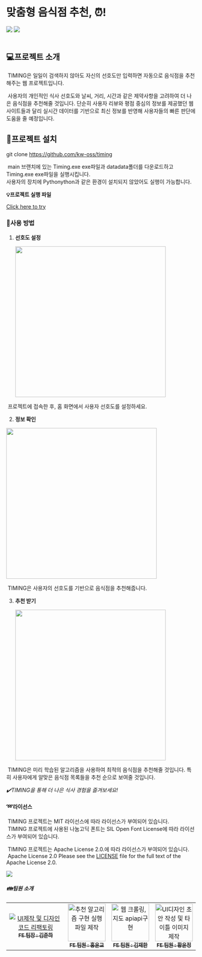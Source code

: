 
# 맞춤형 음식점 추천, <TIMING>⏰!      



 <img src="https://img.shields.io/badge/python-3776AB?style=for-the-badge&logo=python&logoColor=white">
 <img src="https://img.shields.io/badge/tensorflow-FF6F00?style=for-the-badge&logo=tensorflow&logoColor=white">
 <br/>
 <br/>

## 💻프로젝트 소개  
 &nbsp;TIMING은 일일이 검색하지 않아도 자신의 선호도만 입력하면 자동으로 음식점을 추천해주는 웹 프로젝트입니다.
 
 &nbsp;사용자의 개인적인 식사 선호도와 날씨, 거리, 시간과 같은 제약사항을 고려하여 더 나은 음식점을 추천해줄 것입니다. 단순히 사용자 리뷰와 평점 중심의 정보를 제공했던 웹 사이트들과 달리 실시간 데이터를 기반으로 최신 정보를 반영해 사용자들의 빠른 판단에 도움을 줄 예정입니다.


## 📁프로젝트 설치

git clone https://github.com/kw-oss/timing  

&nbsp;main 브랜치에 있는 Timing.exe exe파일과 datadata폴더를 다운로드하고 Timing.exe exe파일을 실행시킵니다.  
사용자의 장치에 Pythonython과 같은 환경이 설치되지 않았어도 실행이 가능합니다. 

**💡프로젝트 실행 파일**

[Click here to try](https://drive.google.com/file/d/1-wlqaGQwXXulYWQJuBgWq46e7n_xYhZr/view?usp=drive_link)

### 📑사용 방법  
1. **선호도 설정**

   
   <img src="https://github.com/kw-oss/timing/assets/129186473/6c5a3527-5455-47e3-ace0-2c630a157ff8.png" width="400" height="400"/>

  &nbsp;프로젝트에 접속한 후, 홈 화면에서 사용자 선호도를 설정하세요.

2. **정보 확인**

   
  <img src="https://github.com/kw-oss/timing/assets/129186473/9eb29473-8a94-4bcc-bafe-e171f5f717c5.png" width="400" height="400"/>

  &nbsp;TIMING은 사용자의 선호도를 기반으로 음식점을 추천해줍니다. 

3. **추천 받기**

   
   <img src="https://github.com/kw-oss/timing/assets/129186473/632bf187-cb4f-402f-b33f-b8d85ac4bbd3.png" width="400" height="400"/>

   
  &nbsp;TIMING은 미리 학습된 알고리즘을 사용하여 최적의 음식점을 추천해줄 것입니다. 특히 사용자에게 알맞은 음식점 목록들을 
  추천 순으로 보여줄 것입니다. 



   *✔️TIMING을 통해 더 나은 식사 경험을 즐겨보세요!*







   #### ➿라이선스
   &nbsp;TIMING 프로젝트는 MIT 라이선스에 따라 라이선스가 부여되어 있습니다.  
   &nbsp;TIMING 프로젝트에 사용된 나눔고딕 폰트는 SIL Open Font License에 따라 라이선스가 부여되어 있습니다.  
  
   &nbsp;TIMING 프로젝트는 Apache License 2.0.에 따라 라이선스가 부여되어 있습니다.  
&nbsp;Apache License 2.0
Please see the [LICENSE](LICENSE) file for the full text of the Apache License 2.0.

 <img src="https://img.shields.io/badge/selenium-43B02A?style=for-the-badge&logo=selenium&logoColor=white">


   ##### 👪팀원 소개
   <table>
  <tbody>
    <tr>
      <td align="center"><a href="https://github.com/doldamul"><img src="width="100px;" alt="UI제작 및 디자인 코드 리팩토링"/><br /><sub><b>FE 팀장 : 김준하 </b></sub></a><br /></td>
      <td align="center"><a href="https://github.com/Hyykk"><img src="" width="100px;" alt="추천 알고리즘 구현 실행파일 제작"/><br /><sub><b>FE 팀원 : 홍윤교 </b></sub></a><br /></td>
      <td align="center"><a href="https://github.com/Kijan03"><img src="" width="100px;" alt="웹 크롤링, 지도 apiapi구현"/><br /><sub><b>FE 팀원 : 김재한 </b></sub></a><br /></td>
      <td align="center"><a href="https://github.com/yoonjeonghwang"><img src="" width="100px;" alt="UI디자인 초안 작성 및 타이틀 이미지 제작"/><br /><sub><b>FE 팀원 : 황윤정 </b></sub></a><br /></td>
  </tbody>
</table>
